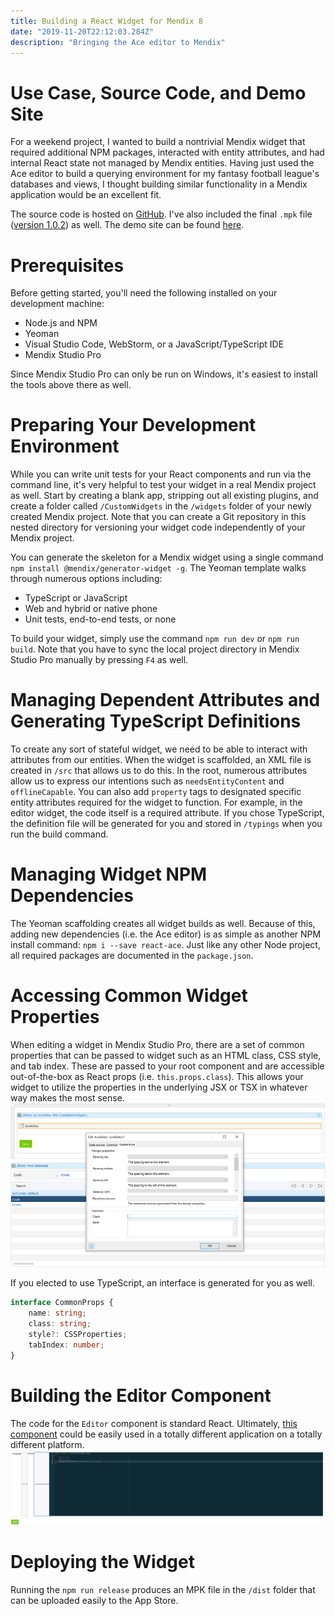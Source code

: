 ```yaml
---
title: Building a React Widget for Mendix 8 
date: "2019-11-20T22:12:03.284Z"
description: "Bringing the Ace editor to Mendix"
---
```


# Use Case, Source Code, and Demo Site
For a weekend project, I wanted to build a nontrivial Mendix widget that required additional NPM packages, interacted with entity attributes, and had internal React state not managed by Mendix entities. Having just used the Ace editor to build a querying environment for my fantasy football league's databases and views, I thought building similar functionality in a Mendix application would be an excellent fit.

The source code is hosted on [GitHub](https://github.com/scottenriquez/mendix-8-ace-editor-widget). I've also included the final `.mpk` file ([version 1.0.2](https://github.com/scottenriquez/mendix-8-ace-editor-widget/blob/master/1.0.2-release/scottiexxx.AceEditor.mpk)) as well. The demo site can be found [here](https://aceeditorwidgettes-sandbox.mxapps.io/index.html?profile=Responsive).

# Prerequisites
Before getting started, you'll need the following installed on your development machine:
- Node.js and NPM
- Yeoman
- Visual Studio Code, WebStorm, or a JavaScript/TypeScript IDE
- Mendix Studio Pro

Since Mendix Studio Pro can only be run on Windows, it's easiest to install the tools above there as well.

# Preparing Your Development Environment
While you can write unit tests for your React components and run via the command line, it's very helpful to test your widget in a real Mendix project as well. Start by creating a blank app, stripping out all existing plugins, and create a folder called `/CustomWidgets` in the `/widgets` folder of your newly created Mendix project. Note that you can create a Git repository in this nested directory for versioning your widget code independently of your Mendix project.

You can generate the skeleton for a Mendix widget using a single command `npm install @mendix/generator-widget -g`. The Yeoman template walks through numerous options including:
- TypeScript or JavaScript
- Web and hybrid or native phone
- Unit tests, end-to-end tests, or none

To build your widget, simply use the command `npm run dev` or `npm run build`. Note that you have to sync the local project directory in Mendix Studio Pro manually by pressing `F4` as well.

# Managing Dependent Attributes and Generating TypeScript Definitions
To create any sort of stateful widget, we need to be able to interact with attributes from our entities. When the widget is scaffolded, an XML file is created in `/src` that allows us to do this. In the root, numerous attributes allow us to express our intentions such as `needsEntityContent` and `offlineCapable`. You can also add `property` tags to designated specific entity attributes required for the widget to function. For example, in the editor widget, the code itself is a required attribute. If you chose TypeScript, the definition file will be generated for you and stored in `/typings` when you run the build command.

# Managing Widget NPM Dependencies
The Yeoman scaffolding creates all widget builds as well. Because of this, adding new dependencies (i.e. the Ace editor) is as simple as another NPM install command: `npm i --save react-ace`. Just like any other Node project, all required packages are documented in the `package.json`.

# Accessing Common Widget Properties
When editing a widget in Mendix Studio Pro, there are a set of common properties that can be passed to widget such as an HTML class, CSS style, and tab index. These are passed to your root component and are accessible out-of-the-box as React props (i.e. `this.props.class`). This allows your widget to utilize the properties in the underlying JSX or TSX in whatever way makes the most sense.
![Mendix common properties](./mendix-common-properties.png)

If you elected to use TypeScript, an interface is generated for you as well.

```typescript
interface CommonProps {
	name: string;
	class: string;
	style?: CSSProperties;
	tabIndex: number;
}
```

# Building the Editor Component
The code for the `Editor` component is standard React. Ultimately, [this component](https://github.com/scottenriquez/mendix-8-ace-editor-widget/blob/master/aceEditor/src/components/Editor.tsx) could be easily used in a totally different application on a totally different platform.
![Mendix AceEditor component screenshot](./mendix-editor-component-screenshot.png)

# Deploying the Widget
Running the `npm run release` produces an MPK file in the `/dist` folder that can be uploaded easily to the App Store.